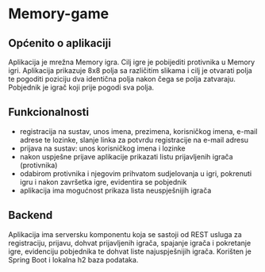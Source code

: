 # Memory-game

## Općenito o aplikaciji

Aplikacija je mrežna Memory igra.
Cilj igre je pobijediti protivnika u Memory igri. Aplikacija prikazuje 8x8 polja sa različitim
slikama i cilj je otvarati polja te pogoditi poziciju dva identična polja nakon čega se polja
zatvaraju. Pobjednik je igrač koji prije pogodi sva polja.

## Funkcionalnosti
- registracija na sustav, unos imena, prezimena, korisničkog imena, e-mail adrese te
lozinke, slanje linka za potvrdu registracije na e-mail adresu
- prijava na sustav: unos korisničkog imena i lozinke
- nakon uspješne prijave aplikacije prikazati listu prijavljenih igrača (protivnika)
- odabirom protivnika i njegovim prihvatom sudjelovanja u igri, pokrenuti igru i nakon
završetka igre, evidentira se pobjednik
- aplikacija ima mogućnost prikaza lista neuspješnijih igrača

## Backend

Aplikacija ima serversku komponentu koja se sastoji od REST usluga za registraciju, prijavu,
dohvat prijavljenih igrača, spajanje igrača i pokretanje igre, evidenciju pobjednika te dohvat
liste najuspješnijih igrača. 
Korišten je Spring Boot i lokalna h2 baza podataka.

